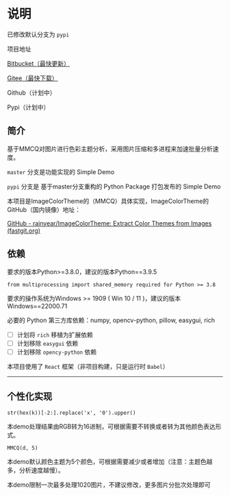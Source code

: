 # 说明

已修改默认分支为 `pypi`


项目地址

[Bitbucket（最快更新）](https://bitbucket.org/hi-windom/colorthemeanalyse/src/master/ "默认仓库")

[Gitee（最快下载）](https://gitee.com/hi-windom/color-theme-analyse "主要同步仓库")

Github（计划中）

Pypi（计划中）

## 简介

基于MMCQ对图片进行色彩主题分析，采用图片压缩和多进程来加速批量分析速度。

`master` 分支是功能实现的 Simple Demo

`pypi` 分支是 基于master分支重构的 Python Package 打包发布的 Simple Demo

本项目是ImageColorTheme的（MMCQ）具体实现，ImageColorTheme的GitHub（国内镜像）地址：

[GitHub - rainyear/ImageColorTheme: Extract Color Themes from Images (fastgit.org)](https://hub.fastgit.org/rainyear/ImageColorTheme)

## 依赖

要求的版本Python>=3.8.0，建议的版本Python==3.9.5

`from multiprocessing import shared_memory required for Python >= 3.8`

要求的操作系统为Windows >= 1909  ( Win 10 / 11 )，建议的版本Windows==22000.71

必要的 Python 第三方库依赖：numpy, opencv-python, pillow, easygui, rich

* [ ] 计划将 `rich` 移植为扩展依赖
* [ ] 计划移除 `easygui` 依赖
* [ ] 计划移除 `opency-python` 依赖

本项目使用了 `React` 框架（非项目构建，只是运行时 `Babel`）

---

## 个性化实现

`str(hex(k))[-2:].replace('x', '0').upper()`

本demo处理结果由RGB转为16进制，可根据需要不转换或者转为其他颜色表达形式。

`MMCQ(d, 5)`

本demo默认颜色主题为5个颜色，可根据需要减少或者增加（注意：主题色越多，分析速度越慢）。

本demo限制一次最多处理1020图片，不建议修改，更多图片分批次处理即可

